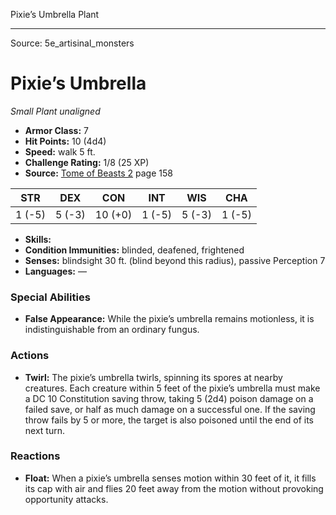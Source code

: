 <MonsterName/>Pixie’s Umbrella</MonsterName>
<CreatureType/>Plant</CreatureType>



---

Source: 5e_artisinal_monsters

# Pixie’s Umbrella

*Small* *Plant* *unaligned*

- **Armor Class:** 7
- **Hit Points:** 10 (4d4)
- **Speed:** walk 5 ft.
- **Challenge Rating:** 1/8 (25 XP)
- **Source:** [Tome of Beasts 2](https://koboldpress.com/kpstore/product/tome-of-beasts-2-for-5th-edition) page 158

| STR | DEX | CON | INT | WIS | CHA |
| --- | --- | --- | --- | --- | --- |
| 1 (-5) | 5 (-3) | 10 (+0) | 1 (-5) | 5 (-3) | 1 (-5) |

- **Skills:** 
- **Condition Immunities:** blinded, deafened, frightened
- **Senses:** blindsight 30 ft. (blind beyond this radius), passive Perception 7
- **Languages:** —

### Special Abilities

- **False Appearance:** While the pixie’s umbrella remains motionless, it is indistinguishable from an ordinary fungus.

### Actions

- **Twirl:** The pixie’s umbrella twirls, spinning its spores at nearby creatures. Each creature within 5 feet of the pixie’s umbrella must make a DC 10 Constitution saving throw, taking 5 (2d4) poison damage on a failed save, or half as much damage on a successful one. If the saving throw fails by 5 or more, the target is also poisoned until the end of its next turn.

### Reactions

- **Float:** When a pixie’s umbrella senses motion within 30 feet of it, it fills its cap with air and flies 20 feet away from the motion without provoking opportunity attacks.




